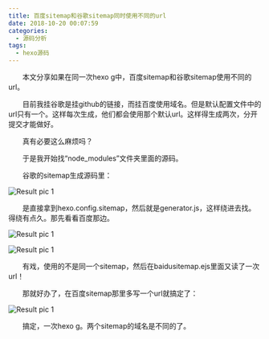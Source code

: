 ```yaml
---
title: 百度sitemap和谷歌sitemap同时使用不同的url
date: 2018-10-20 00:07:59
categories:
  - 源码分析
tags:
  - hexo源码
---
```


　　本文分享如果在同一次hexo g中，百度sitemap和谷歌sitemap使用不同的url。

<!-- more -->

　　目前我挂谷歌是挂github的链接，而挂百度使用域名。但是默认配置文件中的url只有一个。这样每次生成，他们都会使用那个默认url。这样得生成两次，分开提交才能做好。

　　真有必要这么麻烦吗？

　　于是我开始找“node_modules”文件夹里面的源码。

　　谷歌的sitemap生成源码里：

![Result pic 1](/contentimg/20/1.png "hexo-generator-sitemap源码")


　　是直接拿到hexo.config.sitemap，然后就是generator.js，这样绕进去找。得绕有点久。那先看看百度那边。

![Result pic 1](/contentimg/20/2.png "hexo-generator-baidu-sitemap源码")

![Result pic 1](/contentimg/20/3.png "baidusitemap.ejs源码")

　　有戏，使用的不是同一个sitemap，然后在baidusitemap.ejs里面又读了一次url！

　　那就好办了，在百度sitemap那里多写一个url就搞定了：

![Result pic 1](/contentimg/20/4.png "baidusitemap下多加一个url")


　　搞定，一次hexo g。两个sitemap的域名是不同的了。
